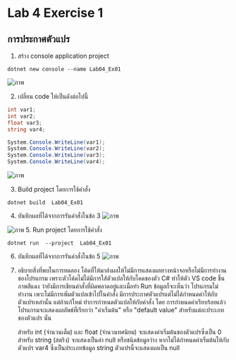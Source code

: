 # Lab 4 Exercise 1

## การประกาศตัวแปร


1. สร้าง console application project

```
dotnet new console --name Lab04_Ex01
```
![ภาพ](https://github.com/AnchisaPhetnoi/03376836-OOP-2566-Lab-04/assets/144197034/7d888d18-fe9a-4143-af23-a1100a1d60e0)

2. เปลี่ยน code ให้เป็นดังต่อไปนี้

```cs
int var1;
int var2;
float var3;
string var4;

System.Console.WriteLine(var1);
System.Console.WriteLine(var2);
System.Console.WriteLine(var3);
System.Console.WriteLine(var4);
```
![ภาพ](https://github.com/AnchisaPhetnoi/03376836-OOP-2566-Lab-04/assets/144197034/c618173a-b29e-43a8-96b9-5456d95cc518)

3. Build project โดยการใช้คำสั่ง

```
dotnet build  Lab04_Ex01
```

4. บันทึกผลที่ได้จากการรันคำสั่งในข้อ 3
![ภาพ](https://github.com/AnchisaPhetnoi/03376836-OOP-2566-Lab-04/assets/144197034/72286da1-9cb4-4ec9-bc46-4e7e5af4e17d)

![ภาพ](https://github.com/AnchisaPhetnoi/03376836-OOP-2566-Lab-04/assets/144197034/fca32635-9c2e-47e0-9427-446c14cad5b8)
5. Run project โดยการใช้คำสั่ง

```
dotnet run  --project  Lab04_Ex01
```


6. บันทึกผลที่ได้จากการรันคำสั่งในข้อ 5
![ภาพ](https://github.com/AnchisaPhetnoi/03376836-OOP-2566-Lab-04/assets/144197034/4b6d500d-962b-4ecb-9cb0-e1bc3f10e79e)

7. อธิบายสิ่งที่พบในการทดลอง
โค้ดที่ให้มาส่งผลให้ไม่มีการแสดงผลทางหน้าจอหรือไม่มีการทำงานของโปรแกรม เพราะตัวโค้ดไม่ได้มีการใส้ตัวแปลให้กับโคดของตัว C# ทำให้ตัว VS code ขึ้นภาพสีแดง
ว่ายังมีการเขียนคำสั่งที่ผิดพลาดอยู่และเมื่อทำ Run ข้อมูลก็จะเห็นว่า โปรแกรมไม่ทำงาน เพาะไม่มีการเพิ่มตัวแปลเข้าไปในคำสั่ง
มีการประกาศตัวแปรแต่ไม่ได้กำหนดค่าให้กับตัวแปรเหล่านั้น  แต่ถ้าแก้ใหม่ ทำการกำหนดตัวแปลให้กับคำสั่ง โดย
การกำหนดค่าเรียบร้อยแล้ว โปรแกรมจะแสดงผลลัพธ์ที่เรียกว่า "ค่าเริ่มต้น" หรือ "default value" สำหรับแต่ละประเภทของตัวแปร นั่น

    สำหรับ int (จำนวนเต็ม) และ float (จำนวนทศนิยม) จะแสดงค่าเริ่มต้นของตัวแปรซึ่งเป็น 0
    สำหรับ string (สตริง) จะแสดงเป็นค่า null หรือชนิดข้อมูลว่าง
    หากไม่ได้กำหนดค่าเริ่มต้นให้กับตัวแปร var4 ซึ่งเป็นประเภทข้อมูล string ตัวแปรนี้จะแสดงผลเป็น null

